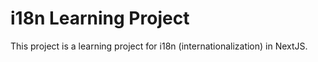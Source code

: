 # i18n Learning Project

This project is a learning project for i18n (internationalization) in NextJS.
